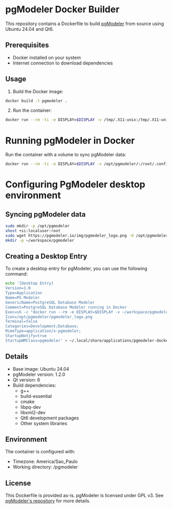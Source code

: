 # pgModeler Docker Builder

This repository contains a Dockerfile to build [pgModeler](https://pgmodeler.io/) from source using Ubuntu 24.04 and Qt6.

## Prerequisites

- Docker installed on your system
- Internet connection to download dependencies

## Usage

1. Build the Docker image:
```bash
docker build -t pgmodeler .
```

2. Run the container:
```bash
docker run --rm -ti -e DISPLAY=$DISPLAY -v /tmp/.X11-unix:/tmp/.X11-unix pgmodeler
```

# Running pgModeler in Docker

Run the container with a volume to sync pgModeler data:
```bash
docker run --rm -ti -e DISPLAY=$DISPLAY -v /opt/pgmodeler/:/root/.config/ -v /tmp/.X11-unix:/tmp/.X11-unix luangazin/pgmodeler:1.2.0
```

# Configuring PgModeler desktop environment

## Syncing pgModeler data
```bash
sudo mkdir -p /opt/pgmodeler
xhost +si:localuser:root
sudo wget https://pgmodeler.io/img/pgmodeler_logo.png -O /opt/pgmodeler/pgmodeler_logo.png
mkdir -p ~/workspace/pgmodeler
```

## Creating a Desktop Entry
To create a desktop entry for pgModeler, you can use the following command:

```bash
echo '[Desktop Entry]
Version=1.0
Type=Application
Name=PG Modeler
GenericName=PostgreSQL Database Modeler
Comment=PostgreSQL Database Modeler running in Docker
Exec=sh -c "docker run --rm -e DISPLAY=$DISPLAY -v ~/workspace/pgmodeler:/root/pgmodeler -v /opt/pgmodeler/:/root/.config/ -v /tmp/.X11-unix:/tmp/.X11-unix --network host luangazin/pgmodeler:1.2.0"
Icon=/opt/pgmodeler/pgmodeler_logo.png
Terminal=false
Categories=Development;Database;
MimeType=application/x-pgmodeler;
StartupNotify=true
StartupWMClass=pgmodeler' > ~/.local/share/applications/pgmodeler-docker.desktop && chmod +x ~/.local/share/applications/pgmodeler-docker.desktop
```

## Details

- Base image: Ubuntu 24.04
- pgModeler version: 1.2.0
- Qt version: 6
- Build dependencies:
  - g++
  - build-essential
  - cmake
  - libpq-dev
  - libxml2-dev
  - Qt6 development packages
  - Other system libraries

## Environment

The container is configured with:
- Timezone: America/Sao_Paulo
- Working directory: /pgmodeler

## License
This Dockerfile is provided as-is. pgModeler is licensed under GPL v3. See [pgModeler's repository](https://github.com/pgmodeler/pgmodeler) for more details.

